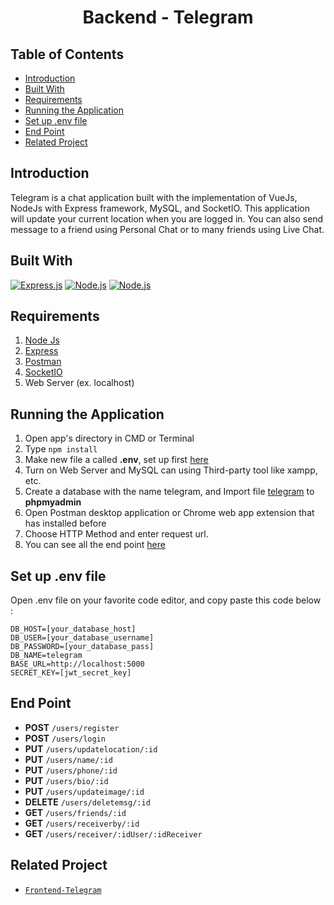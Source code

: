 <h1 align="center">Backend - Telegram</h1>

## Table of Contents

- [Introduction](#introduction)
- [Built With](#built-with)
- [Requirements](#requirements)
- [Running the Application](#running-the-application)
- [Set up .env file](#Set-up-env-file)
- [End Point](#End-Point)
- [Related Project](#Related-Project)

## Introduction
Telegram is a chat application built with the implementation of VueJs, NodeJs with Express framework, MySQL, and SocketIO. This application will update your current location when you are logged in. You can also send message to a friend using Personal Chat or to many friends using Live Chat.

## Built With
[![Express.js](https://img.shields.io/badge/Express.js-4.x-orange.svg?style=rounded-square)](https://expressjs.com/en/starter/installing.html)
[![Node.js](https://img.shields.io/badge/Node.js-v.10.16-green.svg?style=rounded-square)](https://nodejs.org/)
[![Node.js](https://img.shields.io/badge/Socket.io-v3.1.1-green.svg?style=rounded-square)](https://socket.io/)

## Requirements
1. <a href="https://nodejs.org/en/download/">Node Js</a>
2. <a href="https://expressjs.com/en/starter/installing.html">Express</a>
3. <a href="https://www.getpostman.com/">Postman</a>
4. <a href="https://socket.io/">SocketIO</a>
5. Web Server (ex. localhost)

## Running the Application
1. Open app's directory in CMD or Terminal
2. Type `npm install`
3. Make new file a called **.env**, set up first [here](#set-up-env-file)
4. Turn on Web Server and MySQL can using Third-party tool like xampp, etc.
5. Create a database with the name telegram, and Import file [telegram](https://drive.google.com/file/d/1WdJxIWOv7PrErx6ViNwS3l4qCBBSciU9/view?usp=sharing) to **phpmyadmin**
6. Open Postman desktop application or Chrome web app extension that has installed before
7. Choose HTTP Method and enter request url.
8. You can see all the end point [here](#end-point)

## Set up .env file
Open .env file on your favorite code editor, and copy paste this code below :

```
DB_HOST=[your_database_host]
DB_USER=[your_database_username]
DB_PASSWORD=[your_database_pass]
DB_NAME=telegram
BASE_URL=http://localhost:5000
SECRET_KEY=[jwt_secret_key]
```

## End Point
  * **POST** `/users/register`
  * **POST** `/users/login`
  * **PUT** `/users/updatelocation/:id`
  * **PUT** `/users/name/:id`
  * **PUT** `/users/phone/:id`
  * **PUT** `/users/bio/:id`
  * **PUT** `/users/updateimage/:id`
  * **DELETE** `/users/deletemsg/:id`
  * **GET**  `/users/friends/:id`
  * **GET**  `/users/receiverby/:id`
  * **GET**  `/users/receiver/:idUser/:idReceiver`

## Related Project

- [`Frontend-Telegram`](https://github.com/safiratrisa/Telegram_Vue)
